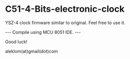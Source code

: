 # C51-4-Bits-electronic-clock

YSZ-4 clock firmware similar to original.
Feel free to use it.

--- Compile using MCU 8051 IDE. ---

Good luck!

aleklom(at)gmail(dot)com
